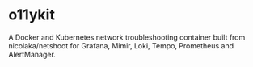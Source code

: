 # o11ykit
A Docker and Kubernetes network troubleshooting container built from nicolaka/netshoot for Grafana, Mimir, Loki, Tempo, Prometheus and AlertManager.
